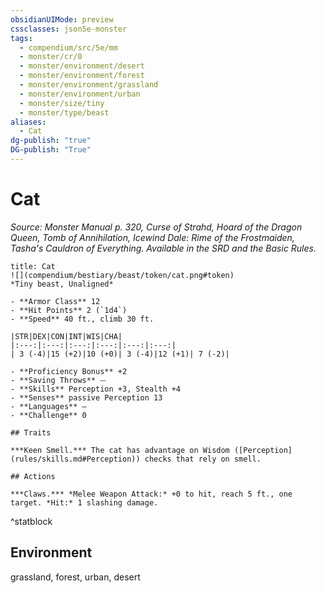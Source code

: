 ```yaml
---
obsidianUIMode: preview
cssclasses: json5e-monster
tags:
  - compendium/src/5e/mm
  - monster/cr/0
  - monster/environment/desert
  - monster/environment/forest
  - monster/environment/grassland
  - monster/environment/urban
  - monster/size/tiny
  - monster/type/beast
aliases:
  - Cat
dg-publish: "true"
DG-publish: "True"
---
```

# Cat
*Source: Monster Manual p. 320, Curse of Strahd, Hoard of the Dragon Queen, Tomb of Annihilation, Icewind Dale: Rime of the Frostmaiden, Tasha's Cauldron of Everything. Available in the SRD and the Basic Rules.*  

```ad-statblock
title: Cat
![](compendium/bestiary/beast/token/cat.png#token)
*Tiny beast, Unaligned*

- **Armor Class** 12 
- **Hit Points** 2 (`1d4`)
- **Speed** 40 ft., climb 30 ft.

|STR|DEX|CON|INT|WIS|CHA|
|:---:|:---:|:---:|:---:|:---:|:---:|
| 3 (-4)|15 (+2)|10 (+0)| 3 (-4)|12 (+1)| 7 (-2)|

- **Proficiency Bonus** +2
- **Saving Throws** ⏤
- **Skills** Perception +3, Stealth +4
- **Senses** passive Perception 13
- **Languages** —
- **Challenge** 0

## Traits

***Keen Smell.*** The cat has advantage on Wisdom ([Perception](rules/skills.md#Perception)) checks that rely on smell.

## Actions

***Claws.*** *Melee Weapon Attack:* +0 to hit, reach 5 ft., one target. *Hit:* 1 slashing damage.
```
^statblock

## Environment

grassland, forest, urban, desert